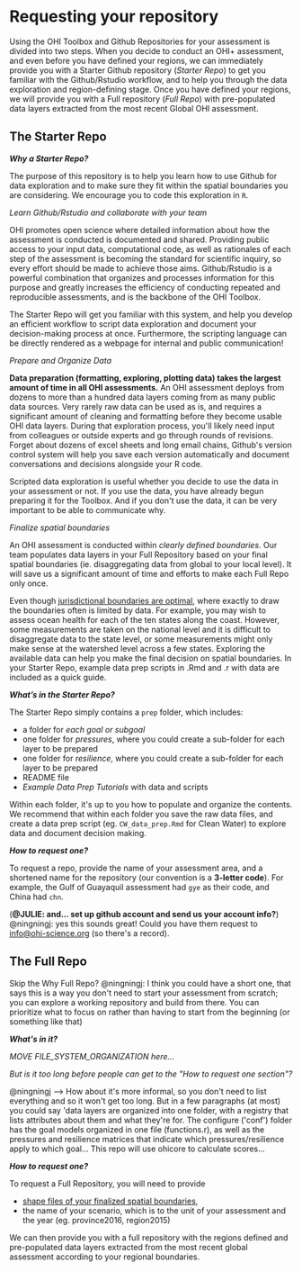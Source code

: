 # Requesting your repository

Using the OHI Toolbox and Github Repositories for your assessment is divided into two steps. When you decide to conduct an OHI+ assessment, and even before you have defined your regions, we can immediately provide you with a Starter Github repository (_Starter Repo_) to get you familiar with the Github/Rstudio workflow, and to help you through the data exploration and region-defining stage. Once you have defined your regions, we will provide you with a Full repository (_Full Repo_) with pre-populated data layers extracted from the most recent Global OHI assessment.

## The Starter Repo

_**Why a Starter Repo?**_

The purpose of this repository is to help you learn how to use Github for data exploration and to make sure they fit within the spatial boundaries you are considering. We encourage you to code this exploration in `R`.

_Learn Github/Rstudio and collaborate with your team_

OHI promotes open science where detailed information about how the assessment is conducted is documented and shared. Providing public access to your input data, computational code, as well as rationales of each step of the assessment is becoming the standard for scientific inquiry, so every effort should be made to achieve those aims. Github/Rstudio is a powerful combination that organizes and processes information for this purpose and greatly increases the efficiency of conducting repeated and reproducible assessments, and is the backbone of the OHI Toolbox.

The Starter Repo will get you familiar with this system, and help you develop an efficient workflow to script data exploration and document your decision-making process at once. Furthermore, the scripting language can be directly rendered as a webpage for internal and public communication!

_Prepare and Organize Data_

**Data preparation (formatting, exploring, plotting data) takes the largest amount of time in all OHI assessments.** An OHI assessment deploys from dozens to more than a hundred data layers coming from as many public data sources. Very rarely raw data can be used as is, and requires a significant amount of cleaning and formatting before they become usable OHI data layers. During that exploration process, you'll likely need input from colleagues or outside experts and go through rounds of revisions. Forget about dozens of excel sheets and long email chains, Github's version control system will help you save each version automatically and document conversations and decisions alongside your R code.

Scripted data exploration is useful whether you decide to use the data in your assessment or not. If you use the data, you have already begun preparing it for the Toolbox. And if you don't use the data, it can be very important to be able to communicate why.

_Finalize spatial boundaries_

An OHI assessment is conducted within _clearly defined boundaries_. Our team populates data layers in your Full Repository based on your final spatial boundaries (ie. disaggregating data from global to your local level). It will save us a significant amount of time and efforts to make each Full Repo only once.

Even though [jurisdictional boundaries are optimal](http://ohi-science.org/manual/#strategically-define-spatial-boundaries-balance-information-availability-and-decision-making-scales), where exactly to draw the boundaries often is limited by data. For example, you may wish to assess ocean health for each of the ten states along the coast. However, some measurements are taken on the national level and it is difficult to disaggregate data to the state level, or some measurements might only make sense at the watershed level across a few states. Exploring the available data can help you make the final decision on spatial boundaries. In your Starter Repo, example data prep scripts in .Rmd and .r with data are included as a quick guide.

 _**What’s in the Starter Repo?**_

The Starter Repo simply contains a `prep` folder, which includes:

- a folder for _each goal or subgoal_
- one folder for _pressures_, where you could create a sub-folder for each layer to be prepared
- one folder for _resilience_, where you could create a sub-folder for each layer to be prepared
- README file
- _Example Data Prep Tutorials_ with data and scripts

Within each folder, it's up to you how to populate and organize the contents. We recommend that within each folder you save the raw data files, and create a data prep script (eg. `CW_data_prep.Rmd` for Clean Water) to explore data and document decision making.

 <!-- _**What do you do with it?**_

Bring in raw data, explore, document decision making, plot. See tutorial on data_prep (link).  

We recommend documentation in Rmarkdown, but you can also do it in R. -->


_**How to request one?**_

To request a repo, provide the name of your assessment area, and a shortened name for the repository (our convention is a **3-letter code**). For example, the Gulf of Guayaquil assessment had `gye` as their code, and China had `chn`.

(**@JULIE: and... set up github account and send us your account info?**)
@ningningj: yes this sounds great! Could you have them request to info@ohi-science.org (so there's a record).

## The Full Repo

Skip the Why Full Repo?
@ningningj: I think you could have a short one, that says this is a way you don't need to start your assessment from scratch; you can explore a working repository and build from there. You can prioritize what to focus on rather than having to start from the beginning (or something like that)

_**What's in it?**_

_MOVE FILE_SYSTEM_ORGANIZATION here..._

_But is it too long before people can get to the "How to request one section"?_

@ningningj --> How about it's more informal, so you don't need to list everything and so it won't get too long. But in a few paragraphs (at most) you could say 'data layers are organized into one folder, with a registry that lists attributes about them and what they're for. The configure ('conf') folder has the goal models organized in one file (functions.r), as well as the pressures and resilience matrices that indicate which pressures/resilience apply to which goal...
This repo will use ohicore to calculate scores...

**_How to request one?_**

To request a Full Repository, you will need to provide

- [shape files of your finalized spatial boundaries](http://ohi-science.org/manual/#request-a-full-repository-with-offshore-boundaries),
-  the name of your scenario, which is to the unit of your assessment and the year (eg. province2016, region2015)

We can then provide you with a full repository with the regions defined and pre-populated data layers extracted from the most recent global assessment according to your regional boundaries.
